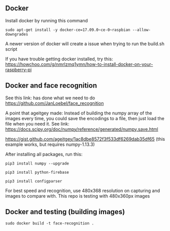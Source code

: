 ## Docker
Install docker by running this command

```sudo apt-get install -y docker-ce=17.09.0~ce-0~raspbian --allow-downgrades```

A newer version of docker will create a issue when trying to run the build.sh script

If you have trouble getting docker installed, try this:
https://howchoo.com/g/nmrlzmq1ymn/how-to-install-docker-on-your-raspberry-pi

## Docker and face recognition
See this link: has done what we need to do
https://github.com/JanLoebel/face_recognition

A point that ageitgey made:
Instead of building the numpy array of the images every time, you could save the encodings to a file, then just load the file when you need it. See link:
https://docs.scipy.org/doc/numpy/reference/generated/numpy.save.html


https://gist.github.com/ageitgey/1ac8dbe8572f3f533df6269dab35df65
(this example works, but requires  numpy-1.13.3)

After installing all packages, run this:

```
pip3 install numpy --upgrade
```

```
pip3 install python-firebase
```
```
pip3 install configparser
```

For best speed and recognition, use 480x368 resolution on capturing and images to compare with.
This repo  is testing with 480x360px images

## Docker and testing (building images)
```
sudo docker build -t face-recognition .
```
